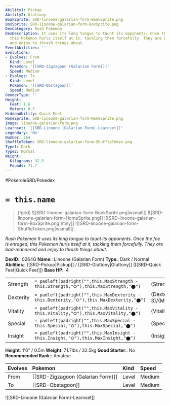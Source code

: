 ```yaml
---
Ability1: Pickup
Ability2: Gluttony
BookSprite: SRD-linoone-galarian-form-BookSprite.png
BoxSprite: SRD-linoone-galarian-form-BoxSprite.png
DexCategory: Rush Pokemon
DexDescription: It uses its long tongue to taunt its opponents. Once the foe is enraged,
  this Pokemon hurls itself at it, tackling them forcefully. They are bad-mannered
  and enjoy to thrash things about.
EventAbilities: ''
Evolutions:
- Evolves: From
  Kind: Level
  Pokemon: '[[SRD-Zigzagoon (Galarian Form)]]'
  Speed: Medium
- Evolves: To
  Kind: Level
  Pokemon: '[[SRD-Obstagoon]]'
  Speed: Medium
GenderType: ''
Height:
  Feet: 1.6
  Meters: 0.5
HiddenAbility: Quick Feet
HomeSprite: SRD-linoone-galarian-form-HomeSprite.png
Image: linoone-galarian-form.png
Learnset: '[[SRD-Linoone (Galarian Form)-Learnset]]'
Legendary: 'No'
Number: 264
ShuffleToken: SRD-linoone-galarian-form-ShuffleToken.png
Type1: Dark
Type2: Normal
Weight:
  Kilograms: 32.5
  Pounds: 71.7
---
```


#PokeroleSRD/Pokedex

# `= this.name`

> [!grid]
> ![[SRD-linoone-galarian-form-BookSprite.png|wsmall]]
> ![[SRD-linoone-galarian-form-HomeSprite.png]]
> ![[SRD-linoone-galarian-form-BoxSprite.png|htiny]]
> ![[SRD-linoone-galarian-form-ShuffleToken.png|wsmall]]


*Rush Pokemon*
*It uses its long tongue to taunt its opponents. Once the foe is enraged, this Pokemon hurls itself at it, tackling them forcefully. They are bad-mannered and enjoy to thrash things about.*

**DexID**:: 0264G
**Name**:: Linoone (Galarian Form)
**Type**:: Dark / Normal
**Abilities**:: [[SRD-Pickup|Pickup]] / [[SRD-Gluttony|Gluttony]] ([[SRD-Quick Feet|Quick Feet]])
**Base HP**:: 4

|           |                                                                                        |                                          |
| --------- | -------------------------------------------------------------------------------------- | ---------------------------------------- |
| Strength  | `= padleft(padright("",this.MaxStrength - this.Strength,"⭘"),this.MaxStrength,"⬤")`    | (Strength::2)/(MaxStrength::5)   |
| Dexterity | `= padleft(padright("",this.MaxDexterity - this.Dexterity,"⭘"),this.MaxDexterity,"⬤")` | (Dexterity:: 3)/(MaxDexterity::6) |
| Vitality  | `= padleft(padright("",this.MaxVitality - this.Vitality,"⭘"),this.MaxVitality,"⬤")`    | (Vitality::2)/(MaxVitality::4)   |
| Special   | `= padleft(padright("",this.MaxSpecial - this.Special,"⭘"),this.MaxSpecial,"⬤")`       | (Special::2)/(MaxSpecial::4)     |
| Insight   | `= padleft(padright("",this.MaxInsight - this.Insight,"⭘"),this.MaxInsight,"⬤")`       | (Insight::2)/(MaxInsight::4)     |

**Height**: 1'6" / 0.5m
**Weight**: 71.7lbs / 32.5kg
**Good Starter**:: No
**Recommended Rank**:: Amateur

| Evolves   | Pokemon                           | Kind   | Speed   |
|:----------|:----------------------------------|:-------|:--------|
| From      | [[SRD-Zigzagoon (Galarian Form)]] | Level  | Medium  |
| To        | [[SRD-Obstagoon]]                 | Level  | Medium  |

![[SRD-Linoone (Galarian Form)-Learnset]]